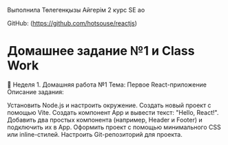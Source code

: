Выполнила Төлегенқызы Айгерім 2 курс SE ао

GitHub: (https://github.com/hotsouse/reactjs)

# Домашнее задание №1 и Class Work

📌 Неделя 1. Домашняя работа №1 Тема: Первое React-приложение Описание задания:

Установить Node.js и настроить окружение. Создать новый проект с помощью Vite. Создать компонент App и вывести текст: "Hello, React!". Добавить два простых компонента (например, Header и Footer) и подключить их в App. Оформить проект с помощью минимального CSS или inline-стилей. Настроить Git-репозиторий для проекта.
